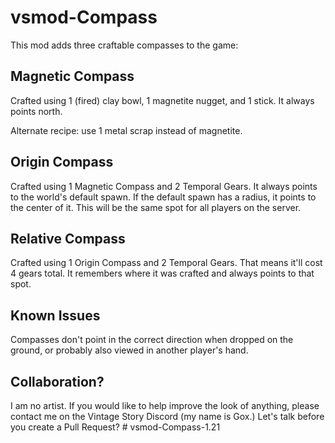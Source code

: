 # vsmod-Compass

This mod adds three craftable compasses to the game:

## Magnetic Compass

Crafted using 1 (fired) clay bowl, 1 magnetite nugget, and 1 stick. It always points north.

Alternate recipe: use 1 metal scrap instead of magnetite.

## Origin Compass

Crafted using 1 Magnetic Compass and 2 Temporal Gears. It always points to the world's default spawn. If the default spawn has a radius, it points to the center of it. This will be the same spot for all players on the server.

## Relative Compass

Crafted using 1 Origin Compass and 2 Temporal Gears. That means it'll cost 4 gears total. It remembers where it was crafted and always points to that spot.

## Known Issues

Compasses don't point in the correct direction when dropped on the ground, or probably also viewed in another player's hand.

## Collaboration?

I am no artist. If you would like to help improve the look of anything, please contact me on the Vintage Story Discord (my name is Gox.) Let's talk before you create a Pull Request?
#   v s m o d - C o m p a s s - 1 . 2 1  
 